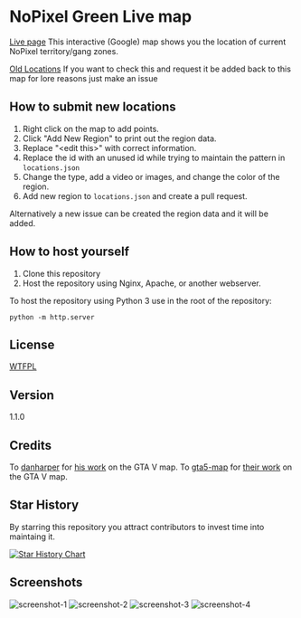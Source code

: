 NoPixel Green Live map
====
[Live page](https://endergamingfilms.github.io/np-green-livemap/)
This interactive (Google) map shows you the location of current NoPixel territory/gang zones.

[Old Locations](https://github.com/skyrossm/np-gangmap/blob/master/locations.json)
If you want to check this and request it be added back to this map for lore reasons just make an issue

## How to submit new locations
1. Right click on the map to add points.
2. Click "Add New Region" to print out the region data.
3. Replace "\<edit this\>" with correct information.
4. Replace the id with an unused id while trying to maintain the pattern in `locations.json`
5. Change the type, add a video or images, and change the color of the region.
6. Add new region to `locations.json` and create a pull request.

Alternatively a new issue can be created the region data and it will be added.

## How to host yourself

1. Clone this repository
2. Host the repository using Nginx, Apache, or another webserver.

To host the repository using Python 3 use in the root of the repository:
```
python -m http.server
```

## License

[WTFPL](LICENSE)

## Version

1.1.0

## Credits

To [danharper](https://github.com/danharper/) for [his work](https://github.com/danharper/GTAV) on the GTA V map.
To [gta5-map](https://github.com/gta5-map) for [their work](https://github.com/gta5-map/gta5-map.github.io) on the GTA V map.

## Star History

By starring this repository you attract contributors to invest time into maintaing it.

[![Star History Chart](https://api.star-history.com/svg?repos=endergamingfilms/np-green-livemap&type=Date)](https://star-history.com/#endergamingfilms/np-green-livemap)

## Screenshots

![screenshot-1](https://i.imgur.com/VavAdiG.jpg)
![screenshot-2](https://i.imgur.com/978UDPW.jpg)
![screenshot-3](https://i.imgur.com/ijtZIHO.jpg)
![screenshot-4](https://i.imgur.com/VMuDSrK.png)
